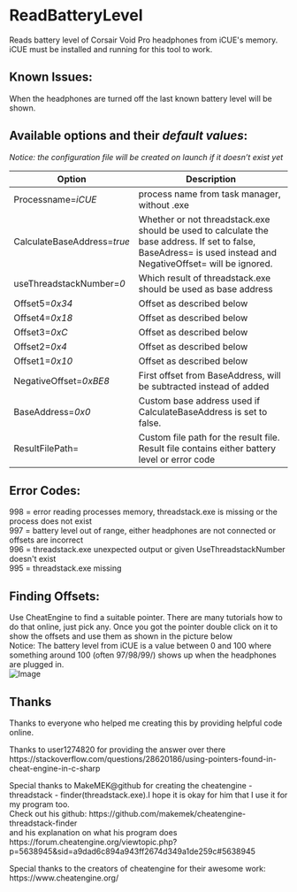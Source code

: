# ReadBatteryLevel
Reads battery level of Corsair Void Pro headphones from iCUE's memory.
iCUE must be installed and running for this tool to work.

## Known Issues:
When the headphones are turned off the last known battery level will be shown.

## Available options and their *default values*:
*Notice: the configuration file will be created on launch if it doesn’t exist yet*

|Option|Description|
| --- | --- |
|Processname=*iCUE*|process name from task manager, without .exe|
|CalculateBaseAddress=*true*|Whether or not threadstack.exe should be used to calculate the base address. If set to false, BaseAdress= is used instead and NegativeOffset= will be ignored.|
|useThreadstackNumber=*0*|Which result of threadstack.exe should be used as base address|
|Offset5=*0x34*|Offset as described below|
|Offset4=*0x18*|Offset as described below|
|Offset3=*0xC*|Offset as described below|
|Offset2=*0x4*|Offset as described below|
|Offset1=*0x10*|Offset as described below|
|NegativeOffset=*0xBE8*|First offset from BaseAddress, will be subtracted instead of added|
|BaseAddress=*0x0*|Custom base address used if CalculateBaseAddress is set to false.|
|ResultFilePath=|Custom file path for the result file. Result file contains either battery level or error code|

## Error Codes:
998 = error reading processes memory, threadstack.exe is missing or the process does not exist
<br>997 = battery level out of range, either headphones are not connected or offsets are incorrect
<br>996 = threadstack.exe unexpected output or given UseThreadstackNumber doesn't exist
<br>995 = threadstack.exe missing

## Finding Offsets:
Use CheatEngine to find a suitable pointer. There are many tutorials how to do that online, just pick any. Once you got the pointer double click on it to show the offsets and use them as shown in the picture below
<br>Notice: The battery level from iCUE is a value between 0 and 100 where something around 100 (often 97/98/99/) shows up when the headphones are plugged in.
<br>
![Image](https://mrslimbrowser.github.io/images/ReadBatteryLevel/FindOffsets.png)

## Thanks
Thanks to everyone who helped me creating this by providing helpful code online.
<p>Thanks to user1274820 for providing the answer over there https://stackoverflow.com/questions/28620186/using-pointers-found-in-cheat-engine-in-c-sharp
<p>Special thanks to MakeMEK@github for creating the cheatengine - threadstack - finder(threadstack.exe).I hope it is okay for him that I use it for my program too.
<br>Check out his github: https://github.com/makemek/cheatengine-threadstack-finder
<br>and his explanation on what his program does https://forum.cheatengine.org/viewtopic.php?p=5638945&sid=a9dad6c894a943ff2674d349a1de259c#5638945
<p>Special thanks to the creators of cheatengine for their awesome work: https://www.cheatengine.org/

